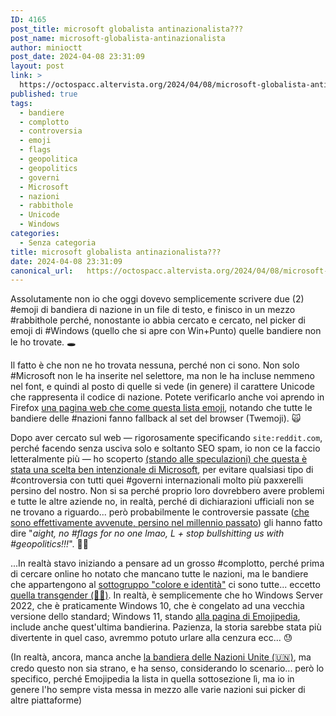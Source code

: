 ```yaml
---
ID: 4165
post_title: microsoft globalista antinazionalista???
post_name: microsoft-globalista-antinazionalista
author: minioctt
post_date: 2024-04-08 23:31:09
layout: post
link: >
  https://octospacc.altervista.org/2024/04/08/microsoft-globalista-antinazionalista/
published: true
tags:
  - bandiere
  - complotto
  - controversia
  - emoji
  - flags
  - geopolitica
  - geopolitics
  - governi
  - Microsoft
  - nazioni
  - rabbithole
  - Unicode
  - Windows
categories:
  - Senza categoria
title: microsoft globalista antinazionalista???
date: 2024-04-08 23:31:09
canonical_url:   https://octospacc.altervista.org/2024/04/08/microsoft-globalista-antinazionalista/
---
```

<!-- wp:paragraph -->
<p>Assolutamente non io che oggi dovevo semplicemente scrivere due (2) #emoji di bandiera di nazione in un file di testo, e finisco in un mezzo #rabbithole perché, nonostante io abbia cercato e cercato, nel picker di emoji di #Windows (quello che si apre con Win+Punto) quelle bandiere non le ho trovate. 🕳️</p>
<!-- /wp:paragraph -->

<!-- wp:paragraph -->
<p>Il fatto è che non ne ho trovata nessuna, perché non ci sono. Non solo #Microsoft non le ha inserite nel selettore, ma non le ha incluse nemmeno nel font, e quindi al posto di quelle si vede (in genere) il carattere Unicode che rappresenta il codice di nazione. Potete verificarlo anche voi aprendo in Firefox <a href="https://emojipicker.com/">una pagina web che come questa lista emoji</a>, notando che tutte le bandiere delle #nazioni fanno fallback al set del browser (Twemoji). 🙀</p>
<!-- /wp:paragraph -->

<!-- wp:paragraph -->
<p>Dopo aver cercato sul web — rigorosamente specificando <code>site:reddit.com</code>, perché facendo senza usciva solo e soltanto SEO spam, io non ce la faccio letteralmente più — ho scoperto <a href="https://old.reddit.com/r/Windows10/comments/bsf3o9/any_reason_why_windows_10_doesnt_have_flag_emojis/">(stando alle speculazioni) che questa è stata una scelta ben intenzionale di Microsoft</a>, per evitare qualsiasi tipo di #controversia con tutti quei #governi internazionali molto più paxxerelli persino del nostro. Non si sa perché proprio loro dovrebbero avere problemi e tutte le altre aziende no, in realtà, perché di dichiarazioni ufficiali non se ne trovano a riguardo... però probabilmente le controversie passate (<a href="https://devblogs.microsoft.com/oldnewthing/20030822-00/?p=42823">che sono effettivamente avvenute, persino nel millennio passato</a>) gli hanno fatto dire "<em>aight, no #flags for no one lmao, L + stop bullshitting us with #geopolitics!!!</em>". 😵‍💫</p>
<!-- /wp:paragraph -->

<!-- wp:paragraph -->
<p>...In realtà stavo iniziando a pensare ad un grosso #complotto, perché prima di cercare online ho notato che mancano tutte le nazioni, ma le bandiere che appartengono al <a href="https://emojipedia.org/flags#color-identity">sottogruppo "colore e identità"</a> ci sono tutte... eccetto <a href="https://emojipedia.org/transgender-flag">quella transgender (🏳️‍⚧️)</a>. In realtà, è semplicemente che ho Windows Server 2022, che è praticamente Windows 10, che è congelato ad una vecchia versione dello standard; Windows 11, stando <a href="https://emojipedia.org/microsoft#flags">alla pagina di Emojipedia</a>, include anche quest'ultima bandierina. Pazienza, la storia sarebbe stata più divertente in quel caso, avremmo potuto urlare alla cenzura ecc... 😓</p>
<!-- /wp:paragraph -->

<!-- wp:paragraph -->
<p>(In realtà, ancora, manca anche <a href="https://emojipedia.org/flag-united-nations">la bandiera delle Nazioni Unite (🇺🇳)</a>, ma credo questo non sia strano, e ha senso, considerando lo scenario... però lo specifico, perché Emojipedia la lista in quella sottosezione lì, ma io in genere l'ho sempre vista messa in mezzo alle varie nazioni sui picker di altre piattaforme)</p>
<!-- /wp:paragraph -->